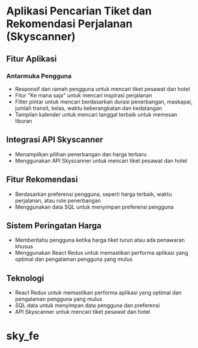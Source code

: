 # Aplikasi Pencarian Tiket dan Rekomendasi Perjalanan (Skyscanner)

## Fitur Aplikasi

### Antarmuka Pengguna

* Responsif dan ramah pengguna untuk mencari tiket pesawat dan hotel
* Fitur "Ke mana saja" untuk mencari inspirasi perjalanan
* Filter pintar untuk mencari berdasarkan durasi penerbangan, maskapai, jumlah transit, kelas, waktu keberangkatan dan kedatangan
* Tampilan kalender untuk mencari tanggal terbaik untuk memesan liburan

## Integrasi API Skyscanner

* Menampilkan pilihan penerbangan dan harga terbaru
* Menggunakan API Skyscanner untuk mencari tiket pesawat dan hotel

## Fitur Rekomendasi

* Berdasarkan preferensi pengguna, seperti harga terbaik, waktu perjalanan, atau rute penerbangan
* Menggunakan data SQL untuk menyimpan preferensi pengguna

## Sistem Peringatan Harga

* Memberitahu pengguna ketika harga tiket turun atau ada penawaran khusus
* Menggunakan React Redux untuk memastikan performa aplikasi yang optimal dan pengalaman pengguna yang mulus

## Teknologi

* React Redux untuk memastikan performa aplikasi yang optimal dan pengalaman pengguna yang mulus
* SQL data untuk menyimpan data pengguna dan preferensi
* API Skyscanner untuk mencari tiket pesawat dan hotel
# sky_fe
